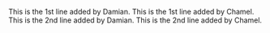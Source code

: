 This is the 1st line added by Damian.
This is the 1st line added by Chamel.
This is the 2nd line added by Damian.
This is the 2nd line added by Chamel.
